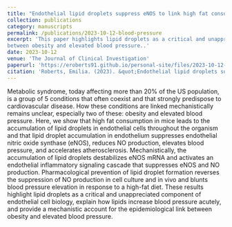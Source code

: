 ```yaml
---
title: "Endothelial lipid droplets suppress eNOS to link high fat consumption to blood pressure elevation"
collection: publications
category: manuscripts
permalink: /publications/2023-10-12-blood-pressure
excerpt: 'This paper highlights lipid droplets as a critical and unappreciated component of endothelial cell biology, explain how lipids increase blood pressure acutely, and provide a mechanistic account for the epidemiological link
between obesity and elevated blood pressure..'
date: 2023-10-12
venue: 'The Journal of Clinical Investigation'
paperurl: 'https://eroberts91.github.io/personal-site/files/2023-10-12-blood-pressure/2023-10-12-blood-pressure.pdf'
citation: 'Roberts, Emilia. (2023). &quot;Endothelial lipid droplets suppress eNOS to link high fat consumption to blood pressure elevation.&quot; <i>The Journal of Clinical Investigation</i>. 133(24).'
---
```


Metabolic syndrome, today affecting more than 20% of the US population, is a group of 5 conditions that often coexist
and that strongly predispose to cardiovascular disease. How these conditions are linked mechanistically remains unclear,
especially two of these: obesity and elevated blood pressure. Here, we show that high fat consumption in mice leads to
the accumulation of lipid droplets in endothelial cells throughout the organism and that lipid droplet accumulation in
endothelium suppresses endothelial nitric oxide synthase (eNOS), reduces NO production, elevates blood pressure, and
accelerates atherosclerosis. Mechanistically, the accumulation of lipid droplets destabilizes eNOS mRNA and activates an
endothelial inflammatory signaling cascade that suppresses eNOS and NO production. Pharmacological prevention of lipid
droplet formation reverses the suppression of NO production in cell culture and in vivo and blunts blood pressure elevation
in response to a high-fat diet. These results highlight lipid droplets as a critical and unappreciated component of endothelial cell biology, explain how lipids increase blood pressure acutely, and provide a mechanistic account for the epidemiological link between obesity and elevated blood pressure.
